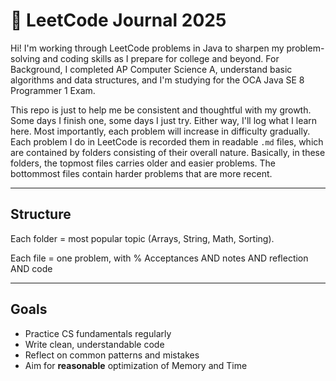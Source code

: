 # 🧠 LeetCode Journal 2025

Hi! I'm working through LeetCode problems in Java to sharpen my problem-solving and coding skills as I prepare for college and beyond. For Background, I completed AP Computer Science A, understand basic algorithms and data structures, and I'm studying for the OCA Java SE 8 Programmer 1 Exam.

This repo is just to help me be consistent and thoughtful with my growth. Some days I finish one, some days I just try. Either way, I'll log what I learn here. Most importantly, each problem will increase in difficulty gradually. Each problem I do in LeetCode is recorded them in readable `.md` files, which are contained by folders consisting of their overall nature. Basically, in these folders, the topmost files carries older and easier problems. The bottommost files contain harder problems that are more recent.

---

## Structure

Each folder = most popular topic (Arrays, String, Math, Sorting).

Each file = one problem, with % Acceptances AND notes AND reflection AND code

---

## Goals

- Practice CS fundamentals regularly
- Write clean, understandable code
- Reflect on common patterns and mistakes
- Aim for **reasonable** optimization of Memory and Time

